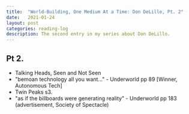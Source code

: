 ```yaml
---
title:  "World-Building, One Medium At a Time: Don DeLillo, Pt. 2"
date:   2021-01-24
layout: post
categories: reading-log
description: The second entry in my series about Don DeLillo.
---
```


## Pt 2.

- Talking Heads, Seen and Not Seen
- "bemoan technology all you want..." - Underworld pp 89 [Winner, Autonomous Tech]
- Twin Peaks s3.
- "as if the billboards were generating reality" - Underworld pp 183 (advertisement, Society of Spectacle)